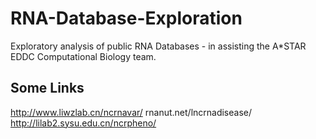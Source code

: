 # RNA-Database-Exploration
Exploratory analysis of public RNA Databases - in assisting the A*STAR EDDC Computational Biology team.

## Some Links
http://www.liwzlab.cn/ncrnavar/
rnanut.net/lncrnadisease/
http://lilab2.sysu.edu.cn/ncrpheno/
